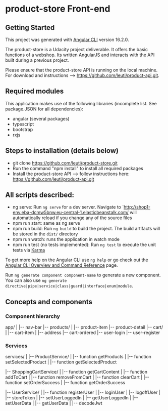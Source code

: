 # product-store Front-end

## Getting Started

This project was generated with [Angular CLI](https://github.com/angular/angular-cli) version 16.2.0.

The product-store is a Udacity project deliverable. It offers the basic functions of a webshop. Its written AngularJS and interacts with the API built during a previous project.

Please ensure that the product-store API is running on the local machine. For download and instructions --> https://github.com/leuti/product-api.git.

## Required modules

This application makes use of the following libraries (incomplete list. See package.JSON for all dependencies):

- angular (several packages)
- typescript
- bootstrap
- rxjs

## Steps to installation (details below)

- git clone https://github.com/leuti/product-store.git
- Run the command "npm install" to install all required packages
- Install the product-store API --> follow instructions here: https://github.com/leuti/product-api.git

## All scripts described:

- ng serve: Run `ng serve` for a dev server. Navigate to `http://shop1-env.eba-dcmw5bnw.eu-central-1.elasticbeanstalk.com/ will automatically reload if you change any of the source files
- npm run start: same as ng serve
- npm run build: Run `ng build` to build the project. The build artifacts will be stored in the `dist/` directory
- npm run watch: runs the application in watch mode
- npm run test (no tests implemented): Run `ng test` to execute the unit tests via [Karma](https://karma-runner.github.io)

To get more help on the Angular CLI use `ng help` or go check out the [Angular CLI Overview and Command Reference](https://angular.io/cli) page.

Run `ng generate component component-name` to generate a new component. You can also use `ng generate directive|pipe|service|class|guard|interface|enum|module`.

## Concepts and components

### Component hierarchy

app/
|
|-- nav-bar
|-- products/
| |-- product-item
|-- product-detail
|-- cart/
| |-- cart-item
| |-- address
|-- cart-ordered
|-- user-login
|-- user-register

### Services

services/
|
|-- ProductService/
| |-- function getProducts
| |-- function setSelectedProduct
| |-- function getSelectedProduct

|-- ShoppingCartService/
| |-- function getCartContent
| |-- function addToCart
| |-- function removeFromCart
| |-- function clearCart
| |-- function setOrderSuccess
| |-- function getOrderSuccess

|-- UserService/
| |-- function registerUser
| |-- loginUser
| |-- logoffUser
| |-- storeToken
| |-- setUserLoggedIn
| |-- getUserLoggedIn
| |-- setUserData
| |-- getUserData
| |-- decodeJwt
